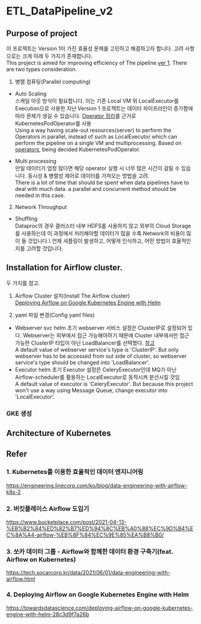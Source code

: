 # ETL_DataPipeline_v2

## Purpose of project
이 프로젝트는 Version 1이 가진 효율성 문제를 고민하고 해결하고자 합니다. 고려 사항으로는 크게 아래 두 가지가 존재합니다.\
This project is aimed for improving efficiency of The pipeline [ver 1](https://github.com/NiceOneSon/ETL_DataPipeline_v1). There are two types consideration.

1. 병렬 컴퓨팅(Parallel computing)
- Auto Scaling\
스케일 아웃 방식이 필요합니다. 이는 기존 Local VM 위 LocalExecutor를 Execution으로 사용한 지난 Version 1 프로젝트는 데이터 파이프라인이 증가함에 따라 문제가 생길 수 있습니다. [Operator 정리](https://www.notion.so/Operators-eb269379975a48be90f6089a03a8f4ec)를 근거로 KubernetesPodOperator를 사용\
Using a way having scale-out resources(server) to perform the Operators in parallel, instead of such as LocalExecutor which can perform the pipeline on a single VM and multiprocessing. Based on [operators](https://www.notion.so/Operators-eb269379975a48be90f6089a03a8f4ec), being decided KubernetesPodOperator.


- Multi processing\
만일 데이터가 엄청 많다면 해당 operator 실행 시 너무 많은 시간이 걸릴 수 있습니다. 동시성 & 병렬성 제어로 데이터를 가져오는 방법을 고려.\
There is a lot of time that should be spent when data pipelines have to deal with much data. a parallel and concurrent method should be needed in this case.


2. Network Throughput
- Shuffling\
Dataproc의 경우 클러스터 내부 HDFS를 사용하지 않고 외부의 Cloud Storage를 사용하는데 이 과정에서 처리해야할 데이터가 많을 수록 Network의 비용이 많이 들 것입니다.\ 언제 셔플링이 발생하고, 어떻게 인식하고, 어떤 방법이 효율적인지를 고려할 것입니다.


## Installation for Airflow cluster.
두 가지를 참고.
1. Airflow Cluster 설치(Install The Airflow cluster)\
[Deploying Airflow on Google Kubernetes Engine with Helm](https://towardsdatascience.com/deploying-airflow-on-google-kubernetes-engine-with-helm-28c3d9f7a26b)

2. yaml 파일 변경(Config yaml files)
- Webserver svc
helm 초기 webserver 서비스 설정은 ClusterIP로 설정되어 있다. Webserver는 외부에서 접근 가능해야하기 때문에 Cluster 내부에서만 접근 가능한 ClusterIP 타입이 아닌 LoadBalancer를 선택했다. [참고](https://seongjin.me/kubernetes-service-types/)\
A default value of webserver service's type is 'ClusterIP'. But only webserver has to be accessed from out side of cluster, so webserver service's type should be changed into 'LoadBalancer'.
- Executor
helm 초기 Executor 설정은 CeleryExecutor인데 MQ가 아닌 Airflow-scheduler를 활용하는 LocalExecutor로 동작시켜 분산시킬 것임\
A default value of executor is 'CeleryExecutor'. But because this project won't use a way using Message Queue, change executor into 'LocalExecutor'.

### GKE 생성
### 

## Architecture of Kubernetes



## Refer
### 1. Kubernetes를 이용한 효율적인 데이터 엔지니어링
https://engineering.linecorp.com/ko/blog/data-engineering-with-airflow-k8s-2

### 2. 버킷플레이스 Airflow 도입기
https://www.bucketplace.com/post/2021-04-13-%EB%B2%84%ED%82%B7%ED%94%8C%EB%A0%88%EC%9D%B4%EC%8A%A4-airflow-%EB%8F%84%EC%9E%85%EA%B8%B0/

### 3. 쏘카 데이터 그룹 - Airflow와 함께한 데이터 환경 구축기(feat. Airflow on Kubernetes)
https://tech.socarcorp.kr/data/2021/06/01/data-engineering-with-airflow.html

### 4. Deploying Airflow on Google Kubernetes Engine with Helm
https://towardsdatascience.com/deploying-airflow-on-google-kubernetes-engine-with-helm-28c3d9f7a26b
